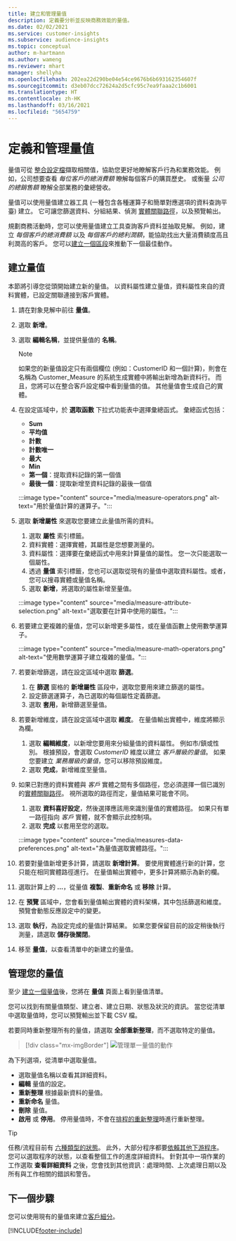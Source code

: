 ```yaml
---
title: 建立和管理量值
description: 定義要分析並反映商務效能的量值。
ms.date: 02/02/2021
ms.service: customer-insights
ms.subservice: audience-insights
ms.topic: conceptual
author: m-hartmann
ms.author: wameng
ms.reviewer: mhart
manager: shellyha
ms.openlocfilehash: 202ea22d290be04e54ce9676b6b693162354607f
ms.sourcegitcommit: d3eb07dcc72624a2d5cfc95c7ea9faaa2c1b6001
ms.translationtype: HT
ms.contentlocale: zh-HK
ms.lasthandoff: 03/16/2021
ms.locfileid: "5654759"
---
```

# <a name="define-and-manage-measures"></a>定義和管理量值

量值可從 [整合設定檔](data-unification.md)擷取相關值，協助您更好地瞭解客戶行為和業務效能。 例如，公司想要查看 *每位客戶的總消費額* 瞭解每個客戶的購買歷史。 或衡量 *公司的總銷售額* 瞭解全部業務的彙總營收。  

量值可以使用量值建立器工具 (一種包含各種運算子和簡單對應選項的資料查詢平臺) 建立。 它可讓您篩選資料、分組結果、偵測 [實體關聯路徑](relationships.md)，以及預覽輸出。

規劃商務活動時，您可以使用量值建立工具查詢客戶資料並抽取見解。 例如，建立 *每個客戶的總消費額* 以及 *每個客戶的總利潤額*，能協助找出大量消費額度高且利潤高的客戶。 您可以[建立一個區段](segments.md)來推動下一個最佳動作。 

## <a name="create-a-measure"></a>建立量值

本節將引導您從頭開始建立新的量值。 以資料屬性建立量值，資料屬性來自的資料實體，已設定關聯連接到客戶實體。 

1. 請在對象見解中前往 **量值**。

1. 選取 **新增**。

1. 選取 **編輯名稱**，並提供量值的 **名稱**。 
   > [!NOTE]
   > 如果您的新量值設定只有兩個欄位 (例如：CustomerID 和一個計算)，則會在名稱為 Customer_Measure 的系統生成實體中將輸出新增為新資料行。 而且，您將可以在整合客戶設定檔中看到量值的值。 其他量值會生成自己的實體。

1. 在設定區域中，於 **選取函數** 下拉式功能表中選擇彙總函式。 彙總函式包括： 
   - **Sum**
   - **平均值**
   - **計數**
   - **計數唯一**
   - **最大**
   - **Min**
   - **第一個**：提取資料記錄的第一個值
   - **最後一個**：提取新增至資料記錄的最後一個值

   :::image type="content" source="media/measure-operators.png" alt-text="用於量值計算的運算子。":::

1. 選取 **新增屬性** 來選取您要建立此量值所需的資料。
   
   1. 選取 **屬性** 索引標籤。 
   1. 資料實體：選擇實體，其屬性是您想要測量的。 
   1. 資料屬性：選擇要在彙總函式中用來計算量值的屬性。 您一次只能選取一個屬性。
   1. 透過 **量值** 索引標籤，您也可以選取從現有的量值中選取資料屬性。或者，您可以搜尋實體或量值名稱。 
   1. 選取 **新增**，將選取的屬性新增至量值。

   :::image type="content" source="media/measure-attribute-selection.png" alt-text="選取要在計算中使用的屬性。":::

1. 若要建立更複雜的量值，您可以新增更多屬性，或在量值函數上使用數學運算子。

   :::image type="content" source="media/measure-math-operators.png" alt-text="使用數學運算子建立複雜的量值。":::

1. 若要新增篩選，請在設定區域中選取 **篩選**。 
  
   1. 在 **篩選** 窗格的 **新增屬性** 區段中，選取您要用來建立篩選的屬性。
   1. 設定篩選運算子，為已選取的每個屬性定義篩選。
   1. 選取 **套用**，新增篩選至量值。

1. 若要新增維度，請在設定區域中選取 **維度**。 在量值輸出實體中，維度將顯示為欄。
   1. 選取 **編輯維度**，以新增您要用來分組量值的資料屬性。 例如市/鎮或性別。 根據預設，會選取 *CustomerID* 維度以建立 *客戶層級的量值*。 如果您要建立 *業務層級的量值*，您可以移除預設維度。
   1. 選取 **完成**，新增維度至量值。

1. 如果已對應的資料實體與 *客戶* 實體之間有多個路徑，您必須選擇一個已識別的[實體關聯路徑](relationships.md)。 視所選取的路徑而定，量值結果可能會不同。 
   1. 選取 **資料喜好設定**，然後選擇應該用來識別量值的實體路徑。 如果只有單一路徑指向 *客戶* 實體，就不會顯示此控制項。
   1. 選取 **完成** 以套用至您的選取。 

   :::image type="content" source="media/measures-data-preferences.png" alt-text="為量值選取實體路徑。":::

1. 若要對量值新增更多計算，請選取 **新增計算**。 要使用實體進行新的計算，您只能在相同實體路徑進行。 在量值輸出實體中，更多計算將顯示為新的欄。

1. 選取計算上的 **...**，從量值 **複製**、**重新命名** 或 **移除** 計算。

1. 在 **預覽** 區域中，您會看到量值輸出實體的資料架構，其中包括篩選和維度。 預覽會動態反應設定中的變更。

1. 選取 **執行**，為設定完成的量值計算結果。 如果您要保留目前的設定稍後執行測量，請選取 **儲存後關閉**。

1. 移至 **量值**，以查看清單中的新建立的量值。

## <a name="manage-your-measures"></a>管理您的量值

至少 [建立一個量值](#create-a-measure)後，您將在 **量值** 頁面上看到量值清單。

您可以找到有關量值類型、建立者、建立日期、狀態及狀況的資訊。 當您從清單中選取量值時，您可以預覽輸出並下載 CSV 檔。

若要同時重新整理所有的量值，請選取 **全部重新整理**，而不選取特定的量值。

> [!div class="mx-imgBorder"]
> ![管理單一量值的動作](media/measure-actions.png "管理單一量值的動作")

為下列選項，從清單中選取量值。

- 選取量值名稱以查看其詳細資料。
- **編輯** 量值的設定。
- **重新整理** 根據最新資料的量值。
- **重新命名** 量值。
- **刪除** 量值。
- **啟用** 或 **停用**。 停用量值時，不會在[排程的重新整理](system.md#schedule-tab)時進行重新整理。

> [!TIP]
> 任務/流程目前有 [六種類型的狀態](system.md#status-types)。 此外，大部分程序都要[依賴其他下游程序](system.md#refresh-policies)。 您可以選取程序的狀態，以查看整個工作的進度詳細資料。 針對其中一項作業的工作選取 **查看詳細資料** 之後，您會找到其他資訊：處理時間、上次處理日期以及所有與工作相關的錯誤和警告。

## <a name="next-step"></a>下一個步驟

您可以使用現有的量值來建立[客戶細分](segments.md)。


[!INCLUDE[footer-include](../includes/footer-banner.md)]